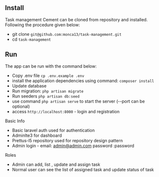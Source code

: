 ## Install

Task management Cement can be cloned from repository and installed. Following the procedure given below:

* git clone `git@github.com:monca13/task-management.git`
* cd `task-management`

## Run

The app can be run with the command below:

* Copy .env file `cp .env.example .env`
* install the application dependencies using command: `composer install`
* Update database
* Run migration: `php artisan migrate`
* Run seeders `php artisan db:seed`
* use command `php artisan serve` to start the server (--port can be optional)
* access `http://localhost:8000` - login and registration

Basic Info
* Basic laravel auth used for authentication
* Adminlte3 for dashboard
* Prettus-l5 repository used for repository design pattern
* Admin login - email: admin@admin.com password :password

Roles
* Admin can add, list , update and assign task
* Normal user can see the list of assigned task and update status of task


